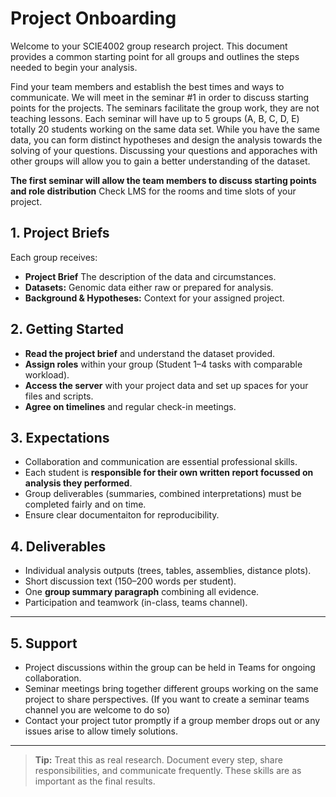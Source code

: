 # Project Onboarding

Welcome to your SCIE4002 group research project. This document provides a common starting point for all groups and outlines the steps needed to begin your analysis.

Find your team members and establish the best times and ways to communicate. We will meet in the seminar #1 in order to discuss starting points for the projects. The seminars facilitate the group work, they are not teaching lessons. Each seminar will have up to 5 groups (A, B, C, D, E) totally 20 students working on the same data set. While you have the same data, you can form distinct hypotheses and design the analysis towards the solving of your questions. Discussing your questions and apporaches with other groups will allow you to gain a better understanding of the dataset.  


**The first seminar will allow the team members to discuss starting points and role distribution** Check LMS for the rooms and time slots of your project. 



## 1. Project Briefs

Each group receives:
- **Project Brief** The description of the data and circumstances.
- **Datasets:** Genomic data either raw or prepared for analysis.
- **Background & Hypotheses:** Context for your assigned project.


## 2. Getting Started

- **Read the project brief** and understand the dataset provided.
- **Assign roles** within your group (Student 1–4 tasks with comparable workload).
- **Access the server** with your project data and set up spaces for your files and scripts.
- **Agree on timelines** and regular check-in meetings.

## 3. Expectations

- Collaboration and communication are essential professional skills.
- Each student is **responsible for their own written report focussed on analysis they performed**.
- Group deliverables (summaries, combined interpretations) must be completed fairly and on time.
- Ensure clear documentaiton for reproducibility.


## 4. Deliverables

- Individual analysis outputs (trees, tables, assemblies, distance plots).
- Short discussion text (150–200 words per student).
- One **group summary paragraph** combining all evidence.
- Participation and teamwork (in-class, teams channel).

---

## 5. Support

- Project discussions within the group can be held in Teams for ongoing collaboration. 
- Seminar meetings bring together different groups working on the same project to share perspectives. (If you want to create a seminar teams channel you are welcome to do so)
- Contact your project tutor promptly if a group member drops out or any issues arise to allow timely solutions.
---

> **Tip:** Treat this as real research. Document every step, share responsibilities, and communicate frequently. These skills are as important as the final results.
